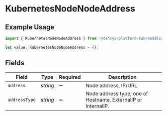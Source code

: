 # KubernetesNodeNodeAddress

## Example Usage

```typescript
import { KubernetesNodeNodeAddress } from "@censys/platform-sdk/models/components";

let value: KubernetesNodeNodeAddress = {};
```

## Fields

| Field                                                         | Type                                                          | Required                                                      | Description                                                   |
| ------------------------------------------------------------- | ------------------------------------------------------------- | ------------------------------------------------------------- | ------------------------------------------------------------- |
| `address`                                                     | *string*                                                      | :heavy_minus_sign:                                            | Node address, IP/URL.                                         |
| `addressType`                                                 | *string*                                                      | :heavy_minus_sign:                                            | Node address type, one of Hostname, ExternalIP or InternalIP. |
